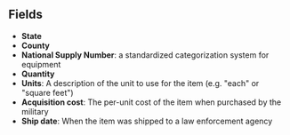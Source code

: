 ## Fields

* __State__
* __County__
* __National Supply Number__: a standardized categorization system for equipment
* __Quantity__
* __Units__: A description of the unit to use for the item (e.g. "each" or "square feet")
* __Acquisition cost__: The per-unit cost of the item when purchased by the military
* __Ship date__: When the item was shipped to a law enforcement agency
